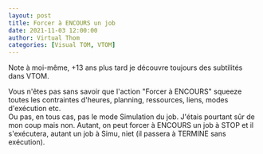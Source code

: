 ```yaml
---
layout: post
title: Forcer à ENCOURS un job
date: 2021-11-03 12:00:00
author: Virtual Thom
categories: [Visual TOM, VTOM]
---
```

Note à moi-même, +13 ans plus tard je découvre toujours des subtilités dans VTOM.

Vous n'êtes pas sans savoir que l'action "Forcer à ENCOURS" squeeze toutes les contraintes d'heures, planning, ressources, liens, modes d'exécution etc.  
Ou pas, en tous cas, pas le mode Simulation du job. J'étais pourtant sûr de mon coup mais non. Autant, on peut forcer à ENCOURS un job à STOP et il s'exécutera, autant un job à Simu, niet (il passera à TERMINE sans exécution).
